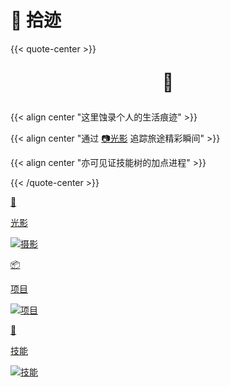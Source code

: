 # 🧭 拾迹


{{< quote-center >}}

<center><p style="font-size: 1.75rem;">🧭</p></center>

{{< align center "这里蚀录个人的生活痕迹" >}}

{{< align center "通过 [📷光影](../photo) 追踪旅途精彩瞬间" >}}

{{< align center "亦可见证技能树的加点进程" >}}

{{< /quote-center >}}



<div class="subpage-box">
  <div class="subpage-box-cover">
    <a href="../photo" data-pjax-state="">
      <p class="image-hyper">📸</p>
      <p class="image-caption">光影</p>
      <img alt="摄影" data-src="" src="https://z1.ax1x.com/2023/10/23/piAW5eH.png" data-loaded="true">
    </a>
  </div>
  <div class="subpage-box-cover">
    <a href="../project" data-pjax-state="">
      <p class="image-hyper">📦</p>
      <p class="image-caption">项目</p>
      <img alt="项目" data-src="" src="https://z1.ax1x.com/2023/10/24/piEsjk6.png" data-loaded="true">
    </a>
  </div>
  <div class="subpage-box-cover">
    <a href="../skill" data-pjax-state="">
      <p class="image-hyper">🔦</p>
      <p class="image-caption">技能</p>
      <img alt="技能" data-src="" src="https://z1.ax1x.com/2023/10/23/piApGh6.jpg" data-loaded="true">
    </a>
  </div>
</div>

